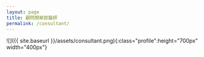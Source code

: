 ```yaml
---
layout: page
title: 顧問顏榮郎醫師
permalink: /consultant/
---
```


![]({{ site.baseurl }}/assets/consultant.png){:class="profile":height="700px" width="400px"}
